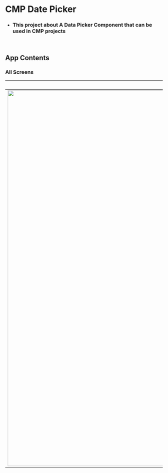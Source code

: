 # CMP Date Picker

- ###  This project about A Data Picker Component that can be used in CMP projects

</br>

## App Contents
### All Screens
| Chat Screen | Camera On | Camera Off |
| --------- | ------ | ------ |
|<img src="https://github.com/user-attachments/assets/d06ba978-7215-41e1-bfab-072dc3497cca" height = "1200px"/>|<img src="https://github.com/user-attachments/assets/f50323f8-7f8d-46f0-b719-2f8fefdf4c27" height = "600px"/>|<img src="https://github.com/user-attachments/assets/1a77ce91-8f0f-4878-90be-e3cf1bff2b28" height = "600px"/>|
</br>

